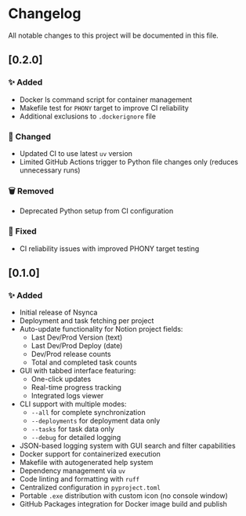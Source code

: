 # Changelog

All notable changes to this project will be documented in this file.

## [0.2.0]

### ✨ Added
- Docker ls command script for container management
- Makefile test for `PHONY` target to improve CI reliability
- Additional exclusions to `.dockerignore` file

### 🔄 Changed
- Updated CI to use latest `uv` version
- Limited GitHub Actions trigger to Python file changes only (reduces unnecessary runs)

### 🗑️ Removed
- Deprecated Python setup from CI configuration

### 🔧 Fixed
- CI reliability issues with improved PHONY target testing


## [0.1.0]

### ✨ Added
- Initial release of Nsynca
- Deployment and task fetching per project
- Auto-update functionality for Notion project fields:
  - Last Dev/Prod Version (text)
  - Last Dev/Prod Deploy (date)
  - Dev/Prod release counts
  - Total and completed task counts
- GUI with tabbed interface featuring:
  - One-click updates
  - Real-time progress tracking
  - Integrated logs viewer
- CLI support with multiple modes:
  - `--all` for complete synchronization
  - `--deployments` for deployment data only
  - `--tasks` for task data only
  - `--debug` for detailed logging
- JSON-based logging system with GUI search and filter capabilities
- Docker support for containerized execution
- Makefile with autogenerated help system
- Dependency management via `uv`
- Code linting and formatting with `ruff`
- Centralized configuration in `pyproject.toml`
- Portable `.exe` distribution with custom icon (no console window)
- GitHub Packages integration for Docker image build and publish